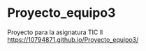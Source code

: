 # Proyecto_equipo3
Proyecto para la asignatura TIC ll
 https://10794871.github.io/Proyecto_equipo3/
